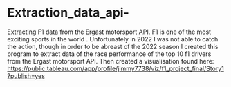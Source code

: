 # Extraction_data_api-
Extracting F1 data from the Ergast motorsport API.
F1 is one of the most exciting sports in the world . Unfortunately in 2022 I was not able to catch the action, though in order to be 
abreast of the 2022 season I created this program to extract data of the race  performance of the top 10 f1 drivers from the Ergast motorsport API.  Then created a  visualisation found here: https://public.tableau.com/app/profile/jimmy7738/viz/f1_project_final/Story1?publish=yes

